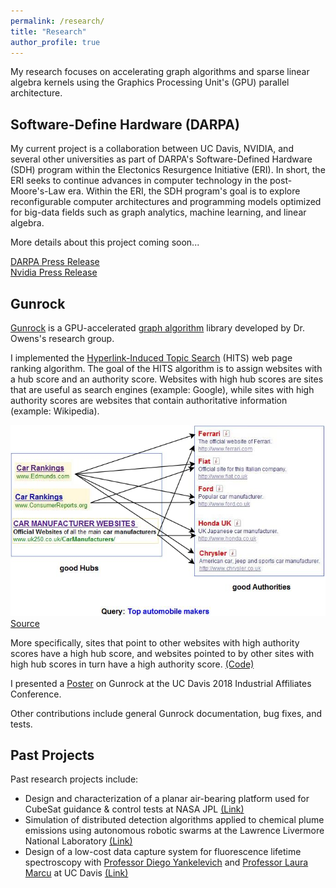 ```yaml
---
permalink: /research/
title: "Research"
author_profile: true
---
```


My research focuses on accelerating graph algorithms and sparse linear algebra kernels using the Graphics Processing Unit's (GPU) parallel architecture.

## Software-Define Hardware (DARPA)

My current project is a collaboration between UC Davis, NVIDIA, and several other universities as part of DARPA's Software-Defined Hardware (SDH) program within the Electonics Resurgence Initiative (ERI). In short, the ERI seeks to continue advances in computer technology in the post-Moore's-Law era. Within the ERI, the SDH program's goal is to explore reconfigurable computer architectures and programming models optimized for big-data fields such as graph analytics, machine learning, and linear algebra.  

More details about this project coming soon...

[DARPA Press Release](https://www.darpa.mil/news-events/2018-07-24a)  
[Nvidia Press Release](https://blogs.nvidia.com/blog/2018/07/24/darpa-research-post-moores-law/)  

## Gunrock

[Gunrock](https://github.com/gunrock/gunrock/tree/master/) is a GPU-accelerated [graph algorithm](https://www.geeksforgeeks.org/graph-data-structure-and-algorithms/) library developed by Dr. Owens's research group.

I implemented the [Hyperlink-Induced Topic Search](https://en.wikipedia.org/wiki/HITS_algorithm) (HITS) web page ranking algorithm. The goal of the HITS algorithm is to assign websites with a hub score and an authority score. Websites with high hub scores are sites that are useful as search engines (example: Google), while sites with high authority scores are websites that contain authoritative information (example: Wikipedia). 

![HITS Algorithm](/files/owensgroup/hits.png)  
[Source](http://pi.math.cornell.edu/~mec/Winter2009/RalucaRemus/Lecture4/lecture4.html)

More specifically, sites that point to other websites with high authority scores have a high hub score, and websites pointed to by other sites with high hub scores in turn have a high authority score. [(Code)](https://github.com/gunrock/gunrock/tree/master/gunrock/app/hits)

I presented a [Poster](/files/owensgroup/ia2019.pdf) on Gunrock at the UC Davis 2018 Industrial Affiliates Conference.

Other contributions include general Gunrock documentation, bug fixes, and tests.

## Past Projects

Past research projects include:
* Design and characterization of a planar air-bearing platform used for CubeSat guidance & control tests at NASA JPL [(Link)](/portfolio/01-JPL)
* Simulation of distributed detection algorithms applied to chemical plume emissions using autonomous robotic swarms at the Lawrence Livermore National Laboratory [(Link)](/portfolio/02-llnl_swarm)
* Design of a low-cost data capture system for fluorescence lifetime spectroscopy with [Professor Diego Yankelevich](https://faculty.engineering.ucdavis.edu/yankelevich/) and [Professor Laura Marcu](https://marculab.bme.ucdavis.edu/) at UC Davis [(Link)](/portfolio/05-yankelevich)